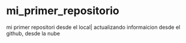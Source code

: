 # mi_primer_repositorio
mi primer repositori
desde  el local|
actualizando informaicion desde el github, desde la nube
